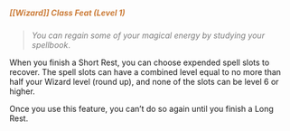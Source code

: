 ##### *<span style="color:rgb(203, 123, 55)">[[Wizard]] Class Feat (Level 1)</span>*

> <span style="color:rgb(125, 125, 125)">*You can regain some of your magical energy by studying your spellbook*. </span>

When you finish a Short Rest, you can choose expended spell slots to recover. The spell slots can have a combined level equal to no more than half your Wizard level (round up), and none of the slots can be level 6 or higher.

Once you use this feature, you can’t do so again until you finish a Long Rest.